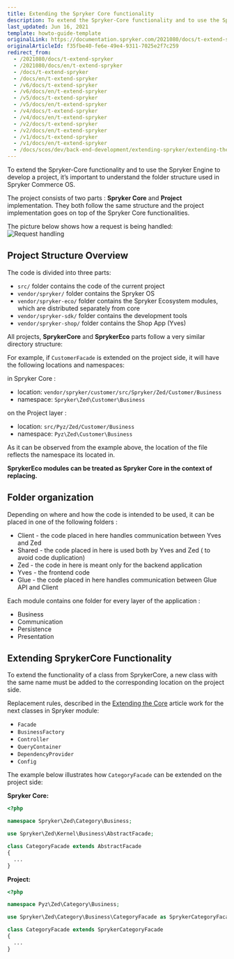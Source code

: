 ```yaml
---
title: Extending the Spryker Core functionality
description: To extend the Spryker-Core functionality and to use the Spryker Engine to develop a project, it’s important to understand the folder structure used in Spryker Commerce OS.
last_updated: Jun 16, 2021
template: howto-guide-template
originalLink: https://documentation.spryker.com/2021080/docs/t-extend-spryker
originalArticleId: f35fbe40-fe6e-49e4-9311-7025e2f7c259
redirect_from:
  - /2021080/docs/t-extend-spryker
  - /2021080/docs/en/t-extend-spryker
  - /docs/t-extend-spryker
  - /docs/en/t-extend-spryker
  - /v6/docs/t-extend-spryker
  - /v6/docs/en/t-extend-spryker
  - /v5/docs/t-extend-spryker
  - /v5/docs/en/t-extend-spryker
  - /v4/docs/t-extend-spryker
  - /v4/docs/en/t-extend-spryker
  - /v2/docs/t-extend-spryker
  - /v2/docs/en/t-extend-spryker
  - /v1/docs/t-extend-spryker
  - /v1/docs/en/t-extend-spryker
  - /docs/scos/dev/back-end-development/extending-spryker/extending-the-spryker-core-functionality.html
---
```


<!--used to be: http://spryker.github.io/tutorials/zed/extending-spryker/-->
To extend the Spryker-Core functionality and to use the Spryker Engine to develop a project, it’s important to understand the folder structure used in Spryker Commerce OS.

The project consists of two parts : **Spryker Core** and **Project** implementation. They both follow the same structure and the project implementation goes on top of the Spryker Core functionalities.

The picture below shows how a request is being handled:
![Request handling](https://spryker.s3.eu-central-1.amazonaws.com/docs/Tutorials/Advanced/Tutorial+Extending+Spryker/request_handling.png)

## Project Structure Overview
The code is divided into three parts:

* `src/` folder contains the code of the current project
* `vendor/spryker/` folder contains the Spryker OS
* `vendor/spryker-eco/` folder contains the Spryker Ecosystem modules, which are distributed separately from core
* `vendor/spryker-sdk/` folder contains the development tools
* `vendor/spryker-shop/` folder contains the Shop App (Yves)

All projects, **SprykerCore** and **SprykerEco** parts follow a very similar directory structure:

For example, if `CustomerFacade` is extended on the project side, it will have the following locations and namespaces:

in Spryker Core :

* location: `vendor/spryker/customer/src/Spryker/Zed/Customer/Business`
* namespace: `Spryker\Zed\Customer\Business`

on the Project layer :

* location: `src/Pyz/Zed/Customer/Business`
* namespace: `Pyz\Zed\Customer\Business`

As it can be observed from the example above, the location of the file reflects the namespace its located in.

**SprykerEco modules can be treated as Spryker Core in the context of replacing.**

## Folder organization
Depending on where and how the code is intended to be used, it can be placed in one of the following folders :

* Client - the code placed in here handles communication between Yves and Zed
* Shared - the code placed in here is used both by Yves and Zed ( to avoid code duplication)
* Zed - the code in here is meant only for the backend application
* Yves - the frontend code
* Glue - the code placed in here handles communication between Glue API and Client

Each module contains one folder for every layer of the application :

* Business
* Communication
* Persistence
* Presentation

## Extending SprykerCore Functionality
To extend the functionality of a class from SprykerCore, a new class with the same name must be added to the corresponding location on the project side.

Replacement rules, described in the [Extending the Core](/docs/scos/dev/back-end-development/extending-spryker/development-strategies/spryker-os-module-customisation/extending-the-core.html) article work for the next classes in Spryker module:

* `Facade`
* `BusinessFactory`
* `Controller`
* `QueryContainer`
* `DependencyProvider`
* `Config`

The example below illustrates how `CategoryFacade` can be extended on the project side:

**Spryker Core:**

```php
<?php

namespace Spryker\Zed\Category\Business;

use Spryker\Zed\Kernel\Business\AbstractFacade;

class CategoryFacade extends AbstractFacade
{
  ...
}
```

**Project:**

```php
<?php

namespace Pyz\Zed\Category\Business;

use Spryker\Zed\Category\Business\CategoryFacade as SprykerCategoryFacade;

class CategoryFacade extends SprykerCategoryFacade
{
  ...
}
```
